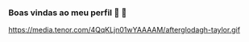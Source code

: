 ### Boas vindas ao meu perfil 👋 💛


https://media.tenor.com/4QqKLjn01wYAAAAM/afterglodagh-taylor.gif
